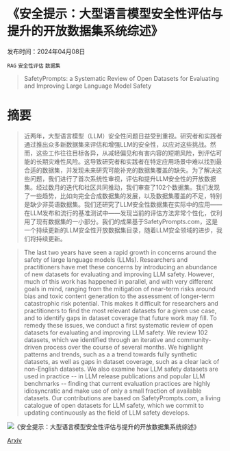 # 《安全提示：大型语言模型安全性评估与提升的开放数据集系统综述》

发布时间：2024年04月08日

`RAG` `安全性评估` `数据集`

> SafetyPrompts: a Systematic Review of Open Datasets for Evaluating and Improving Large Language Model Safety

# 摘要

> 近两年，大型语言模型（LLM）安全性问题日益受到重视。研究者和实践者通过推出众多新数据集来评估和增强LLM的安全性，以应对这些挑战。然而，这些工作往往目标各异，从减轻偏见和有害内容的短期风险，到评估可能的长期灾难性风险。这导致研究者和实践者在特定应用场景中难以找到最合适的数据集，并发现未来研究可能补充的数据集覆盖的缺失。为了解决这些问题，我们进行了首次系统性审视，评估和提升LLM安全性的开放数据集。经过数月的迭代和社区共同推动，我们审查了102个数据集。我们发现了一些趋势，比如向完全合成数据集的发展，以及数据集覆盖的不足，特别是缺少非英语数据集。我们还研究了LLM安全性数据集在实际中的应用——在LLM发布和流行的基准测试中——发现当前的评估方法非常个性化，仅利用了现有数据集的一小部分。我们的成果基于SafetyPrompts.com，这是一个持续更新的LLM安全性开放数据集目录，随着LLM安全领域的进步，我们将持续更新。

> The last two years have seen a rapid growth in concerns around the safety of large language models (LLMs). Researchers and practitioners have met these concerns by introducing an abundance of new datasets for evaluating and improving LLM safety. However, much of this work has happened in parallel, and with very different goals in mind, ranging from the mitigation of near-term risks around bias and toxic content generation to the assessment of longer-term catastrophic risk potential. This makes it difficult for researchers and practitioners to find the most relevant datasets for a given use case, and to identify gaps in dataset coverage that future work may fill. To remedy these issues, we conduct a first systematic review of open datasets for evaluating and improving LLM safety. We review 102 datasets, which we identified through an iterative and community-driven process over the course of several months. We highlight patterns and trends, such as a a trend towards fully synthetic datasets, as well as gaps in dataset coverage, such as a clear lack of non-English datasets. We also examine how LLM safety datasets are used in practice -- in LLM release publications and popular LLM benchmarks -- finding that current evaluation practices are highly idiosyncratic and make use of only a small fraction of available datasets. Our contributions are based on SafetyPrompts.com, a living catalogue of open datasets for LLM safety, which we commit to updating continuously as the field of LLM safety develops.

![《安全提示：大型语言模型安全性评估与提升的开放数据集系统综述》](../../../paper_images/2404.05399/purpose_type.png)

[Arxiv](https://arxiv.org/abs/2404.05399)